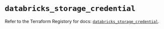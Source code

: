 # `databricks_storage_credential`

Refer to the Terraform Registory for docs: [`databricks_storage_credential`](https://registry.terraform.io/providers/databricks/databricks/1.20.0/docs/resources/storage_credential).
